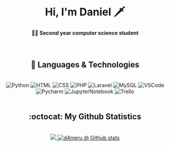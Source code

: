 <h1 align="center">Hi, I'm Daniel 🗡️</h1>
<h4 align="center">👨‍🎓 Second year computer science student</h4>
<br>
<div align="center"><h2>🔮 Languages & Technologies</h2></div>
<br>
    <div align="center">
        <img alt="Python" src="https://img.shields.io/badge/python-3670A0?style=for-the-badge&logo=python&logoColor=ffdd54">
        <img alt="HTML" src="https://img.shields.io/badge/html5-%23E34F26.svg?style=for-the-badge&logo=html5&logoColor=white">
        <img alt="CSS" src="https://img.shields.io/badge/css3-%231572B6.svg?style=for-the-badge&logo=css3&logoColor=white">
        <img alt="PHP" src="https://img.shields.io/badge/php-%23777BB4.svg?style=for-the-badge&logo=php&logoColor=white">
        <img alt="Laravel" src="https://img.shields.io/badge/laravel-%23FF2D20.svg?style=for-the-badge&logo=laravel&logoColor=white">
        <img alt="MySQL" src="https://img.shields.io/badge/mysql-%2300f.svg?style=for-the-badge&logo=mysql&logoColor=white">
        <img alt="VSCode" src="https://img.shields.io/badge/Visual_Studio_Code-0078D4?style=for-the-badge&logo=visual%20studio%20code&logoColor=white">
        <img alt="Pycharm" src="https://img.shields.io/badge/PyCharm-000000.svg?&style=for-the-badge&logo=PyCharm&logoColor=white">
        <img alt="JupyterNotebook" src="https://img.shields.io/badge/jupyter-%23FA0F00.svg?style=for-the-badge&logo=jupyter&logoColor=white">
        <img alt="Trello" src="https://img.shields.io/badge/Trello-%23026AA7.svg?style=for-the-badge&logo=Trello&logoColor=white"></li>
    </div>
    <br>
<div align="center"><h2> :octocat: My Github Statistics </h2></div>
<br>
  <a href="https://github.com/d4nieru">
    <div align="center">
        <img src="https://github-readme-stats.vercel.app/api/top-langs/?username=d4nieru&layout=compact&theme=dark" />
        <img src="https://github-readme-stats.vercel.app/api?username=d4nieru&show_icons=true&theme=dark&line_height=28&count_private=true&include_all_commits=true" alt="d4nieru @ Github stats"/>
    </div>
</a>
